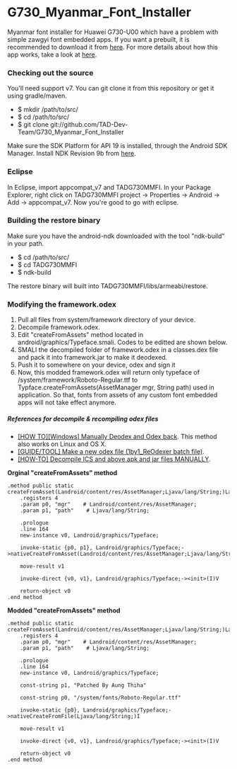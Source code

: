 G730_Myanmar_Font_Installer
===========================

Myanmar font installer for Huawei G730-U00 which have a problem with simple zawgyi font embedded apps.
If you want a prebuilt, it is recommended to download it from [here](http://d-h.st/UVX).
For more details about how this app works, take a look at [here](https://www.facebook.com/talentambitiondestiny/posts/1435469900069838?fref=nf).

### Checking out the source

You'll need support v7. You can git clone it from this repository or get it using gradle/maven.

* $ mkdir /path/to/src/
* $ cd /path/to/src/
* $ git clone git://github.com/TAD-Dev-Team/G730_Myanmar_Font_Installer

Make sure the SDK Platform for API 19 is installed, through the Android SDK Manager.  Install NDK Revision 9b from [here](http://developer.android.com/tools/sdk/ndk/index.html).

### Eclipse

In Eclipse, import appcompat_v7 and TADG730MMFI. In your Package Explorer, right click on TADG730MMFI project -> Properties -> Android -> Add -> appcompat_v7. Now you're good to go with eclipse.

### Building the restore binary

Make sure you have the android-ndk downloaded with the tool "ndk-build" in your path.

* $ cd /path/to/src/
* $ cd TADG730MMFI
* $ ndk-build

The restore binary will built into TADG730MMFI/libs/armeabi/restore.

### Modifying the framework.odex

1. Pull all files from system/framework directory of your device.
2. Decompile framework.odex.
3. Edit "createFromAssets" method located in android/graphics/Typeface.smali. Codes to be editted are shown below.
4. SMALI the decompiled folder of framework.odex in a classes.dex file and pack it into framework.jar to make it deodexed.
5. Push it to somewhere on your device, odex and sign it
6. Now, this modded framework.odex will return only typeface of /system/framework/Roboto-Regular.ttf to Typface.createFromAssets(AssetManager mgr, String path) used in application. So that, fonts from assets of any custom font embedded apps will not take effect anymore.


##### References for decompile & recompiling odex files
* [
[HOW TO][Windows] Manually Deodex and Odex back](http://forum.xda-developers.com/galaxy-s2/themes-apps/how-to-manually-deodex-odex-t1208320). This method also works on Linux and OS X.
* [[GUIDE/TOOL] Make a new odex file (1by1_ReOdexer batch file)](http://forum.xda-developers.com/showthread.php?t=1853569).
* [
[HOW-TO] Decompile ICS and above apk and jar files MANUALLY](http://forum.xda-developers.com/showthread.php?t=1732635).

**Orginal "createFromAssets" method**
```
.method public static createFromAsset(Landroid/content/res/AssetManager;Ljava/lang/String;)Landroid/graphics/Typeface;
    .registers 4
    .param p0, "mgr"    # Landroid/content/res/AssetManager;
    .param p1, "path"    # Ljava/lang/String;

    .prologue
    .line 164
    new-instance v0, Landroid/graphics/Typeface;

    invoke-static {p0, p1}, Landroid/graphics/Typeface;->nativeCreateFromAsset(Landroid/content/res/AssetManager;Ljava/lang/String;)I

    move-result v1

    invoke-direct {v0, v1}, Landroid/graphics/Typeface;-><init>(I)V

    return-object v0
.end method
```
**Modded "createFromAssets" method**
```
.method public static createFromAsset(Landroid/content/res/AssetManager;Ljava/lang/String;)Landroid/graphics/Typeface;
    .registers 4
    .param p0, "mgr"    # Landroid/content/res/AssetManager;
    .param p1, "path"    # Ljava/lang/String;

    .prologue
    .line 164
    new-instance v0, Landroid/graphics/Typeface;

    const-string p1, "Patched By Aung Thiha"

    const-string p0, "/system/fonts/Roboto-Regular.ttf"

    invoke-static {p0}, Landroid/graphics/Typeface;->nativeCreateFromFile(Ljava/lang/String;)I

    move-result v1

    invoke-direct {v0, v1}, Landroid/graphics/Typeface;-><init>(I)V

    return-object v0
.end method
```
